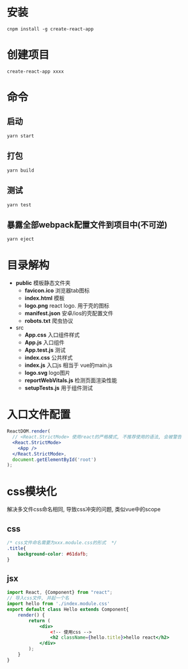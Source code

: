 # 安装

```shell
cnpm install -g create-react-app
```

# 创建项目

```shell
create-react-app xxxx
```

# 命令

## 启动

```shell
yarn start
```

## 打包

```shell
yarn build
```

## 测试

```shell
yarn test
```

## 暴露全部webpack配置文件到项目中(不可逆)

```shell
yarn eject
```

# 目录解构

- **public**   模板静态文件夹
  - **favicon.ico**                浏览器tab图标
  - **index.html**                 模板
  - **logo.png**                    react logo. 用于壳的图标
  - **manifest.json**            安卓/ios的壳配置文件
  - **robots.txt**                  爬虫协议
- src
  - **App.css**                     入口组件样式
  - **App.js**                        入口组件
  - **App.test.js**                 测试
  - **index.css**                   公共样式
  - **index.js**                      入口js  相当于 vue的main.js
  - **logo.svg**                     logo图片
  - **reportWebVitals.js**     检测页面渲染性能
  - **setupTests.js**              用于组件测试

# 入口文件配置

```jsx
ReactDOM.render(
  // <React.StrictMode> 使用react的严格模式, 不推荐使用的语法, 会被警告
  <React.StrictMode>
    <App />
  </React.StrictMode>,
  document.getElementById('root')
);
```

# css模块化

解决多文件css命名相同, 导致css冲突的问题, 类似vue中的scope

## css

```css
/* css文件命名需要为xxx.module.css的形式  */
.title{
    background-color: #61dafb;
}
```

## jsx

```jsx
import React, {Component} from "react";
// 导入css文件, 并起一个名
import hello from './index.module.css'
export default class Hello extends Component{
    render() {
        return (
            <div>
                <!-- 使用css -->
                <h2 className={hello.title}>hello react</h2>
            </div>
        );
    }
}
```

